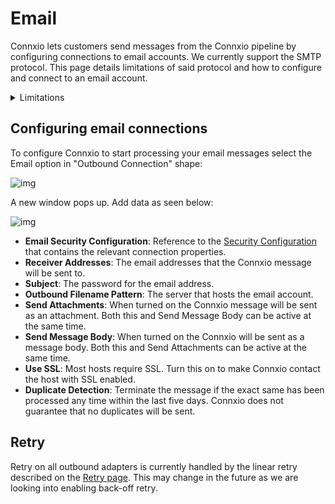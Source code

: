 # Email

Connxio lets customers send messages from the Connxio pipeline by configuring connections to email accounts. We currently support the SMTP protocol. This page details limitations of said protocol and how to configure and connect to an email account.

<details>
<summary>Limitations</summary>
<p>
There are some limitations to our Outbound Email Adapter, these include:

- It is not possible to send more or less the same content to more than 500 recipients within 24 hours.
- It is not possible to send more or less the same content to more than 2,500 recipients within 30 days.
- It is not possible to send email to more than 500 recipients within 24 hours.
- It is not possible to send email to more than 2,500 recipients within 30 days.

In addition to this SMTP allows the use of SSL and TLS. Of the two protocols, we recommend using TLS since this is the newer, more secure choice.
</p>
</details>

## Configuring email connections

To configure Connxio to start processing your email messages select the Email option in "Outbound Connection" shape:

![img](https://cmhpictsa.blob.core.windows.net/pictures/Azure%20storage%20menu.png?sv=2020-04-08&st=2021-10-27T11%3A56%3A53Z&se=2040-10-28T12%3A56%3A00Z&sr=b&sp=r&sig=S%2FltUS0elTLePVt5Aq536uNkr7Pa9XcY8ovTFJLUhmc%3D)

A new window pops up. Add data as seen below:

![img](https://cmhpictsa.blob.core.windows.net/pictures/Email%20config.PNG?sv=2020-04-08&st=2021-11-03T09%3A18%3A05Z&se=2040-11-04T09%3A18%3A00Z&sr=b&sp=r&sig=EBWhGmnlgHWBK8tH5JmkqcRVkU7rlR9B9XrD0tDKEro%3D)

- **Email Security Configuration**: Reference to the [Security Configuration](/connxio-portal/security-configurations) that contains the relevant connection properties.
- **Receiver Addresses**: The email addresses that the Connxio message will be sent to.
- **Subject**: The password for the email address.
- **Outbound Filename Pattern**: The server that hosts the email account.
- **Send Attachments**: When turned on the Connxio message will be sent as an attachment. Both this and Send Message Body can be active at the same time.
- **Send Message Body**: When turned on the Connxio will be sent as a message body. Both this and Send Attachments can be active at the same time.
- **Use SSL**: Most hosts require SSL. Turn this on to make Connxio contact the host with SSL enabled.
- **Duplicate Detection**: Terminate the message if the exact same has been processed any time within the last five days. Connxio does not guarantee that no duplicates will be sent.

## Retry

Retry on all outbound adapters is currently handled by the linear retry described on the [Retry page](/integrations/retry). This may change in the future as we are looking into enabling back-off retry.
